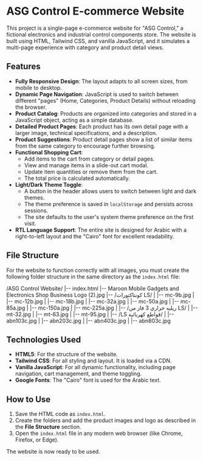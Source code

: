 # ASG Control E-commerce Website

This project is a single-page e-commerce website for "ASG Control," a fictional electronics and industrial control components store. The website is built using HTML, Tailwind CSS, and vanilla JavaScript, and it simulates a multi-page experience with category and product detail views.

## Features

- **Fully Responsive Design**: The layout adapts to all screen sizes, from mobile to desktop.
- **Dynamic Page Navigation**: JavaScript is used to switch between different "pages" (Home, Categories, Product Details) without reloading the browser.
- **Product Catalog**: Products are organized into categories and stored in a JavaScript object, acting as a simple database.
- **Detailed Product Pages**: Each product has its own detail page with a larger image, technical specifications, and a description.
- **Product Suggestions**: Product detail pages show a list of similar items from the same category to encourage further browsing.
- **Functional Shopping Cart**:
    - Add items to the cart from category or detail pages.
    - View and manage items in a slide-out cart modal.
    - Update item quantities or remove them from the cart.
    - The total price is calculated automatically.
- **Light/Dark Theme Toggle**:
    - A button in the header allows users to switch between light and dark themes.
    - The theme preference is saved in `localStorage` and persists across sessions.
    - The site defaults to the user's system theme preference on the first visit.
- **RTL Language Support**: The entire site is designed for Arabic with a right-to-left layout and the "Cairo" font for excellent readability.

## File Structure

For the website to function correctly with all images, you must create the following folder structure in the same directory as the `index.html` file:

/ASG Control Website/
|-- index.html
|-- Maroon Mobile Gadgets and Electronics Shop Business Logo (2).jpg
|-- /كونتاكتورات LS/
|   |-- mc-9b.jpg
|   |-- mc-12b.jpg
|   |-- mc-18b.jpg
|   |-- mc-32a.jpg
|   |-- mc-50a.jpg
|   |-- mc-85a.jpg
|   |-- mc-150a.jpg
|   |-- mc-225a.jpg
|
|-- /ريليه حراري 3 فاز من LS/
|   |-- mt-32.jpg
|   |-- mt-63.jpg
|   |-- mt-95.jpg
|
|-- /LS قواطع كهربائية/
|   |-- abn103c.jpg
|   |-- abn203c.jpg
|   |-- abn403c.jpg
|   |-- abn803c.jpg

## Technologies Used

- **HTML5**: For the structure of the website.
- **Tailwind CSS**: For all styling and layout. It is loaded via a CDN.
- **Vanilla JavaScript**: For all dynamic functionality, including page navigation, cart management, and theme toggling.
- **Google Fonts**: The "Cairo" font is used for the Arabic text.

## How to Use

1.  Save the HTML code as `index.html`.
2.  Create the folders and add the product images and logo as described in the **File Structure** section.
3.  Open the `index.html` file in any modern web browser (like Chrome, Firefox, or Edge).

The website is now ready to be used.
